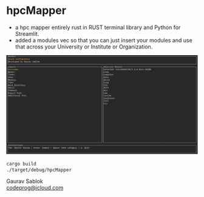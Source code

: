 # hpcMapper

- a hpc mapper entirely rust in RUST terminal library and Python for Streamlit.
- added a modules vec so that you can just insert your modules and use that across your University or Institute or Organization. 

![](https://github.com/omicscode/hpcMapper/blob/main/hpcMapper.png)

```
cargo build
./target/debug/hpcMapper
```

Gaurav Sablok \
codeprog@icloud.com
